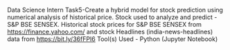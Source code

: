 Data Science Intern Task5-Create a hybrid model for stock prediction using numerical analysis of historical price.
Stock used to analyze and predict - S&P BSE SENSEX.
Historical stock prices for S&P BSE SENSEX from https://finance.yahoo.com/ and stock Headlines (india-news-headlines) data from https://bit.ly/36fFPI6
Tool(s) Used - Python (Jupyter Notebook)
